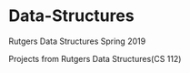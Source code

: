 # Data-Structures
Rutgers Data Structures Spring 2019

Projects from Rutgers Data Structures(CS 112)
